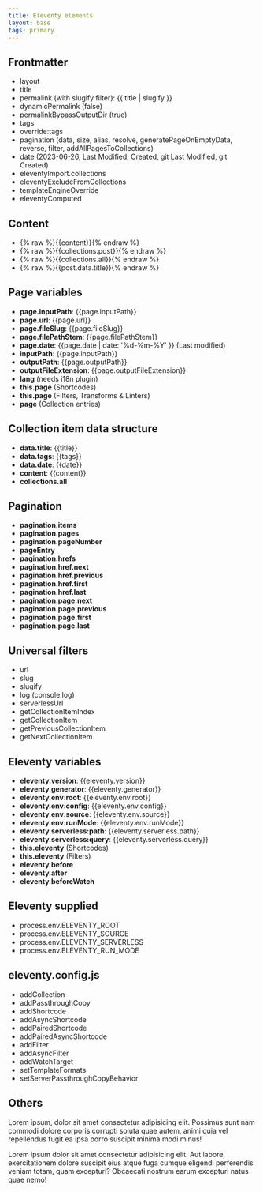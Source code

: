 ```yaml
---
title: Eleventy elements
layout: base
tags: primary
---
```


## Frontmatter

- layout
- title
- permalink (with slugify filter): {{ title | slugify }}
- dynamicPermalink (false)
- permalinkBypassOutputDir (true)
- tags
- override:tags
- pagination (data, size, alias, resolve, generatePageOnEmptyData, reverse, filter, addAllPagesToCollections)
- date (2023-06-26, Last Modified, Created, git Last Modified, git Created)
- eleventyImport.collections
- eleventyExcludeFromCollections
- templateEngineOverride
- eleventyComputed

## Content

- {% raw %}{{content}}{% endraw %}
- {% raw %}{{collections.post}}{% endraw %}
- {% raw %}{{collections.all}}{% endraw %}
- {% raw %}{{post.data.title}}{% endraw %}

## Page variables

- **page.inputPath**: {{page.inputPath}}
- **page.url**: {{page.url}}
- **page.fileSlug**: {{page.fileSlug}}
- **page.filePathStem**: {{page.filePathStem}}
- **page.date**: {{page.date | date: '%d-%m-%Y' }} (Last modified)
- **inputPath**: {{page.inputPath}}
- **outputPath**: {{page.outputPath}}
- **outputFileExtension**: {{page.outputFileExtension}}
- **lang** (needs i18n plugin)
- **this.page** (Shortcodes)
- **this.page** (Filters, Transforms & Linters)
- **page** (Collection entries)

## Collection item data structure

- **data.title**: {{title}}
- **data.tags**: {{tags}}
- **data.date**: {{date}}
- **content**: {{content}}
- **collections.all**

## Pagination
- **pagination.items**
- **pagination.pages**
- **pagination.pageNumber**
- **pageEntry**
- **pagination.hrefs**
- **pagination.href.next**
- **pagination.href.previous**
- **pagination.href.first**
- **pagination.href.last**
- **pagination.page.next**
- **pagination.page.previous**
- **pagination.page.first**
- **pagination.page.last**

## Universal filters
- url
- slug
- slugify
- log (console.log)
- serverlessUrl
- getCollectionItemIndex
- getCollectionItem
- getPreviousCollectionItem
- getNextCollectionItem

## Eleventy variables

- **eleventy.version**: {{eleventy.version}}
- **eleventy.generator**: {{eleventy.generator}}
- **eleventy.env:root**: {{eleventy.env.root}}
- **eleventy.env:config**: {{eleventy.env.config}}
- **eleventy.env:source**: {{eleventy.env.source}}
- **eleventy.env:runMode**: {{eleventy.env.runMode}}
- **eleventy.serverless:path**: {{eleventy.serverless.path}}
- **eleventy.serverless:query**: {{eleventy.serverless.query}}
- **this.eleventy** (Shortcodes)
- **this.eleventy** (Filters)
- **eleventy.before**
- **eleventy.after**
- **eleventy.beforeWatch**

## Eleventy supplied

- process.env.ELEVENTY_ROOT
- process.env.ELEVENTY_SOURCE
- process.env.ELEVENTY_SERVERLESS
- process.env.ELEVENTY_RUN_MODE

## eleventy.config.js

- addCollection
- addPassthroughCopy
- addShortcode
- addAsyncShortcode
- addPairedShortcode
- addPairedAsyncShortcode
- addFilter
- addAsyncFilter
- addWatchTarget
- setTemplateFormats
- setServerPassthroughCopyBehavior

## Others

Lorem ipsum, dolor sit amet consectetur adipisicing elit. Possimus sunt nam commodi dolore corporis corrupti soluta quae autem, animi quia vel repellendus fugit ea ipsa porro suscipit minima modi minus!

Lorem ipsum dolor sit amet consectetur adipisicing elit. Aut labore, exercitationem dolore suscipit eius atque fuga cumque eligendi perferendis veniam totam, quam excepturi? Obcaecati nostrum earum excepturi natus quae nemo!